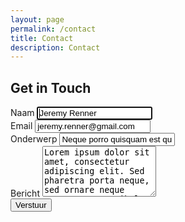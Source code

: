 ```yaml
---
layout: page
permalink: /contact
title: Contact
description: Contact
---
```


<div id="contact">
  <h2>Get in Touch</h2>
    <div class="container py-4">
      <form id="contact-form">
        <div class="mb-3">
          <label class="form-label" for="contact-form-name">Naam</label>
          <input
            class="form-control"
            id="contact-form-name"
            type="text"
            name="name"
            placeholder="Uw naam"
            value="Jeremy Renner"
            required
            autofocus
          />
        </div>
        <div class="mb-3">
          <label class="form-label" for="contact-form-email">Email</label>
          <input
            class="form-control"
            id="contact-form-email"
            type="email"
            name="email"
            placeholder="Uw email adres"
            value="jeremy.renner@gmail.com"
            minlength="3"
            required
          />
        </div>
        <div class="mb-3">
          <label class="form-label" for="contact-form-subject">Onderwerp</label>
          <input
            class="form-control"
            id="contact-form-subject"
            type="text"
            name="subject"
            placeholder="Het onderwerp van  uw bericht"
            value="Neque porro quisquam est qui dolorem ipsum quia dolor sit amet, consectetur, adipisci velit"
            minlength="5"
            required
          />
        </div>
        <div class="mb-3">
          <label class="form-label" for="contact-form-message">Bericht</label>
          <textarea
            class="form-control"
            id="contact-form-message"
            name="message"
            placeholder="Typ hier uw bericht"
            rows="5"
            minlength="20"
            required
          >Lorem ipsum dolor sit amet, consectetur adipiscing elit. Sed pharetra porta neque, sed ornare neque rutrum ac. Vestibulum porta eu velit nec feugiat. Morbi sagittis at sem vitae mollis. Fusce id quam porttitor, euismod ligula non, semper quam. Morbi mollis lectus turpis, vel malesuada purus malesuada eget. Nulla condimentum, metus quis volutpat pellentesque, lacus nunc tempus erat, non cursus tortor justo id odio. Morbi sodales non lorem in rutrum.</textarea>
        </div>
        <div class="cf-turnstile" data-sitekey="0x4AAAAAAAYrFCIgVRhtP95q"></div>
        <div class="d-grid">
          <button class="btn btn-lg btn-primary" id="contact-form-submit" type="submit">Verstuur</button>
        </div>
      </form>
    </div>
</div>
